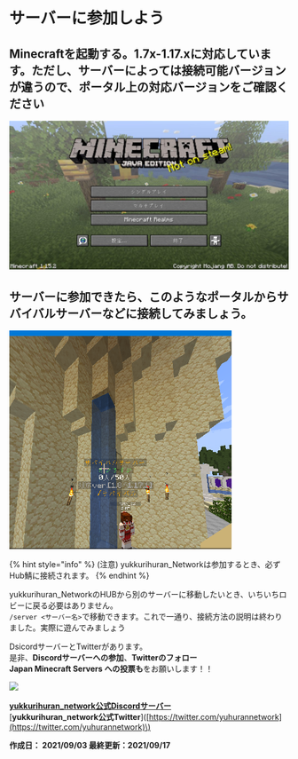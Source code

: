 # サーバーに参加しよう

## Minecraftを起動する。1.7x-1.17.xに対応しています。ただし、サーバーによっては接続可能バージョンが違うので、ポータル上の対応バージョンをご確認ください

![](.gitbook/assets/image%20%283%29%20%282%29.png)

## サーバーに参加できたら、このようなポータルからサバイバルサーバーなどに接続してみましょう。

![](.gitbook/assets/image%20%281%29%20%281%29.png)

{% hint style="info" %}
\(注意\) yukkurihuran\_Networkは参加するとき、必ずHub鯖に接続されます。
{% endhint %}

yukkurihuran\_NetworkのHUBから別のサーバーに移動したいとき、いちいちロビーに戻る必要はありません。  
`/server <サーバー名>`で移動できます。これで一通り、接続方法の説明は終わりました。実際に遊んでみましょう

DsicordサーバーとTwitterがあります。  
是非、**Discordサーバーへの参加**、**Twitterのフォロー  
Japan Minecraft Servers への投票も**をお願いします！！

[![](https://minecraft.jp/servers/mc.yuhunet.ml/banner/5/560x95.png)](https://minecraft.jp/servers/mc.yuhunet.ml)

[**yukkurihuran\_network公式Discordサーバー**](https://discord.com/invite/xtJtRrNqXt)  
[**yukkurihuran\_network公式Twitter**]\([https://twitter.com/yuhurannetwork](https://twitter.com/yuhurannetwork)\)

**作成日： 2021/09/03 最終更新：2021/09/17**

